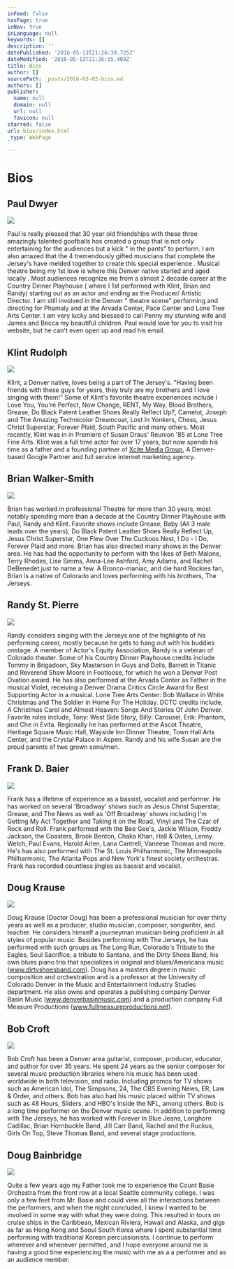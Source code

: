 ```yaml
---
inFeed: false
hasPage: true
inNav: true
inLanguage: null
keywords: []
description: ''
datePublished: '2016-05-13T21:26:39.725Z'
dateModified: '2016-05-13T21:26:15.409Z'
title: Bios
author: []
sourcePath: _posts/2016-03-02-bios.md
authors: []
publisher:
  name: null
  domain: null
  url: null
  favicon: null
starred: false
url: bios/index.html
_type: WebPage

---
```

# Bios

## Paul Dwyer
![](https://the-grid-user-content.s3-us-west-2.amazonaws.com/476a2453-85df-4159-8df4-5e8c2e790c13.png)

Paul is really pleased that 30 year old friendships with these three amazingly talented goofballs has created a group that is not only entertaining for the audiences but a kick " in the pants" to perform. I am also amazed that the 4 tremendously gifted musicians that complete the Jersey's have melded together to create this special experience . Musical theatre being my 1st love is where this Denver native started and aged locally . Most audiences recognize me from a almost 2 decade career at the Country Dinner Playhouse ( where I 1st performed with Klint, Brian and Randy) starting out as an actor and ending as the Producer/ Artistic Director. I am still involved in the Denver " theatre scene" performing and directing for Phamaly and at the Arvada Center, Pace Center and Lone Tree Arts Center. I am very lucky and blessed to call Penny my stunning wife and James and Becca my beautiful children. Paul would love for you to visit his website, but he can't even open up and read his email.

## Klint Rudolph
![](https://imgflo.herokuapp.com/graph/vahj1ThiexotieMo/bd6d399bcf9f61160587fa897217092e/passthrough.jpg?height=498&input=https%3A%2F%2Fs3-us-west-2.amazonaws.com%2Fthe-grid-img%2Fp%2F4c39c65771f7d9b814ae5292224bd25962a6c51b.jpg&width=750)

Klint, a Denver native, loves being a part of The Jersey's. "Having been friends with these guys for years, they truly are my brothers and I love singing with them!" Some of Klint's favorite theatre experiences include I Love You, You're Perfect, Now Change, RENT, My Way, Blood Brothers, Grease, Do Black Patent Leather Shoes Really Reflect Up?, Camelot, Joseph and The Amazing Technicolor Dreamcoat, Lost In Yonkers, Chess, Jesus Christ Superstar, Forever Plaid, South Pacific and many others. Most recently, Klint was in in Premiere of Susan Draus' Reunion '85 at Lone Tree Fine Arts. Klint was a full time actor for over 17 years, but now spends his time as a father and a founding partner of [Xcite Media Group][0], A Denver-based Google Partner and full service internet marketing agency.

## Brian Walker-Smith
![](https://imgflo.herokuapp.com/graph/vahj1ThiexotieMo/67a942c07b99bd86a8288f18b30bef0d/passthrough.jpg?height=498&input=https%3A%2F%2Fs3-us-west-2.amazonaws.com%2Fthe-grid-img%2Fp%2Fbd6c9bfdc66cd1e095669f9a565c4ea08f3eba2e.jpg&width=750)

Brian has worked in professional Theatre for more than 30 years, most notably spending more than a decade at the Country Dinner Playhouse with Paul, Randy and Klint. Favorite shows include Grease, Baby (All 3 male leads over the years), Do Black Patent Leather Shoes Really Reflect Up, Jesus Christ Superstar, One Flew Over The Cuckoos Nest, I Do - I Do, Forever Plaid and more. Brian has also directed many shows in the Denver area. He has had the opportunity to perform with the likes of Beth Malone, Terry Rhodes, Lise Simms, Anna-Lee Ashford, Amy Adams, and Rachel DeBenedet just to name a few. A Bronco-maniac, and die hard Rockies fan, Brian is a native of Colorado and loves performing with his brothers, The Jerseys.

## Randy St. Pierre
![](https://imgflo.herokuapp.com/graph/vahj1ThiexotieMo/74722fcfa8f6ffe53f934c273694feba/passthrough.jpg?height=600&input=https%3A%2F%2Fs3-us-west-2.amazonaws.com%2Fthe-grid-img%2Fp%2F4099a1af33fc25df48163b1590236cddd649b6ff.jpg&width=398)

Randy considers singing with the Jerseys one of the highlights of his performing career, mostly because he gets to hang out with his buddies onstage. A member of Actor's Equity Association, Randy is a veteran of Colorado theater. Some of his Country Dinner Playhouse credits include Tommy in Brigadoon, Sky Masterson in Guys and Dolls, Barrett in Titanic and Reverend Shaw Moore in Footloose, for which he won a Denver Post Ovation award. He has also performed at the Arvada Center as Father in the musical Violet, receiving a Denver Drama Critics Circle Award for Best Supporting Actor in a musical. Lone Tree Arts Center: Bob Wallace in White Christmas and The Soldier in Home For The Holiday. DCTC credits include, A Christmas Carol and Almost Heaven: Songs And Stories Of John Denver. Favorite roles include, Tony: West Side Story, Billy: Carousel, Erik: Phantom, and Che in Evita. Regionally he has performed at the Ascot Theatre, Heritage Square Music Hall, Wayside Inn Dinner Theatre, Town Hall Arts Center, and the Crystal Palace in Aspen. Randy and his wife Susan are the proud parents of two grown sons/men.

## Frank D. Baier
![](https://imgflo.herokuapp.com/graph/vahj1ThiexotieMo/f802d3b0e25db94c10e8852350677c0e/passthrough.jpg?height=500&input=https%3A%2F%2Fthe-grid-user-content.s3-us-west-2.amazonaws.com%2F7aa92d32-930a-4b8b-90fb-2fcadcf5e28b.jpg&width=750)

Frank has a lifetime of experience as a bassist, vocalist and performer. He has worked on several 'Broadway' shows such as Jesus Christ Superstar, Grease, and The News as well as 'Off Broadway' shows including I'm Getting My Act Together and Taking it on the Road, Vinyl and The Czar of Rock and Roll. Frank performed with the Bee Gee's, Jackie Wilson, Freddy Jackson, the Coasters, Brook Benton, Chaka Khan, Hall & Oates, Lenny Welch, Paul Evans, Harold Arlen, Lana Cantrell, Vaneese Thomas and more. He's has also performed with The St. Louis Philharmonic, The Minneapolis Philharmonic, The Atlanta Pops and New York's finest society orchestras. Frank has recorded countless jingles as bassist and vocalist.

## Doug Krause
![](https://imgflo.herokuapp.com/graph/vahj1ThiexotieMo/797a02a0cf74f623df0401ad00eb32c0/passthrough.jpg?height=595&input=https%3A%2F%2Fthe-grid-user-content.s3-us-west-2.amazonaws.com%2F29ee68c0-1e2a-42d2-a1ac-d6417f67b98f.jpg&width=750)

Doug Krause (Doctor Doug) has been a professional musician for over thirty years as well as a producer, studio musician, composer, songwriter, and teacher. He considers himself a journeyman musician being proficient in all styles of popular music. Besides performing with The Jerseys, he has performed with such groups as The Long Run, Colorado's Tribute to the Eagles, Soul Sacrifice, a tribute to Santana, and the Dirty Shoes Band, his own blues piano trio that specializes in original and blues/Americana music (www.dirtyshoesband.com). Doug has a masters degree in music composition and orchestration and is a professor at the University of Colorado Denver in the Music and Entertainment Industry Studies department. He also owns and operates a publishing company Denver Basin Music (www.denverbasinmusic.com) and a production company Full Measure Productions (www.fullmeasureproductions.net).

## Bob Croft
![](https://imgflo.herokuapp.com/graph/vahj1ThiexotieMo/8c3937426d2646b37ce627411ee10614/passthrough.jpg?height=563&input=https%3A%2F%2Fthe-grid-user-content.s3-us-west-2.amazonaws.com%2F8190106e-9ca2-4176-9d63-d8f89ff9fb14.jpg&width=750)

Bob Croft has been a Denver area guitarist, composer, producer, educator, and author for over 35 years. He spent 24 years as the senior composer for several music production libraries where his music has been used worldwide in both television, and radio. Including promos for TV shows such as American Idol, The Simpsons, 24, The CBS Evening News, ER, Law & Order, and others. Bob has also had his music placed within TV shows such as 48 Hours, Sliders, and HBO's Inside the NFL, among others. Bob is a long time performer on the Denver music scene. In addition to performing with The Jerseys, he has worked with Forever In Blue Jeans, Longhorn Cadillac, Brian Hornbuckle Band, Jill Carr Band, Rachel and the Ruckus, Girls On Top, Steve Thomas Band, and several stage productions. 

## Doug Bainbridge
![](https://imgflo.herokuapp.com/graph/vahj1ThiexotieMo/33677b478a3bab295f232e88c23ad53c/passthrough.jpg?height=600&input=https%3A%2F%2Fthe-grid-user-content.s3-us-west-2.amazonaws.com%2F164b12f6-9abd-48bb-8e17-71233cb14d3b.jpg&width=450)

Quite a few years ago my Father took me to experience the Count Basie Orchestra from the front row at a local Seattle community college. I was only a few feet from Mr. Basie and could view all the interactions between the performers, and when the night concluded, I knew I wanted to be involved in some way with what they were doing. This resulted in tours on cruise ships in the Caribbean, Mexican Riviera, Hawaii and Alaska, and gigs as far as Hong Kong and Seoul South Korea where I spent substantial time performing with traditional Korean percussionists. I continue to perform wherever and whenever permitted, and I hope everyone around me is having a good time experiencing the music with me as a a performer and as an audience member.

[0]: http://xcitemediagroup.com/